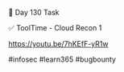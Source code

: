 🎯 Day 130 Task


✅ ToolTime - Cloud Recon 1


https://youtu.be/7hKEfF-yR1w


#infosec #learn365 #bugbounty
